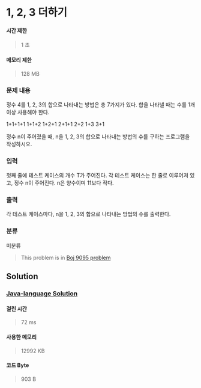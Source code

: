 # 1, 2, 3 더하기
#### 시간 제한
> 1 초
#### 메모리 제한
> 128 MB
### 문제 내용

정수 4를 1, 2, 3의 합으로 나타내는 방법은 총 7가지가 있다. 합을 나타낼 때는 수를 1개 이상 사용해야 한다.

1+1+1+1
1+1+2
1+2+1
2+1+1
2+2
1+3
3+1

정수 n이 주어졌을 때, n을 1, 2, 3의 합으로 나타내는 방법의 수를 구하는 프로그램을 작성하시오.

### 입력

첫째 줄에 테스트 케이스의 개수 T가 주어진다. 각 테스트 케이스는 한 줄로 이루어져 있고, 정수 n이 주어진다. n은 양수이며 11보다 작다.

### 출력

각 테스트 케이스마다, n을 1, 2, 3의 합으로 나타내는 방법의 수를 출력한다.

### 분류
미분류
> This problem is in [Boj 9095 problem](https://www.acmicpc.net/problem/9095)

## Solution
### [Java-language Solution](./main.java)
#### 걸린 시간
> 72 ms
#### 사용한 메모리
> 12992 KB
#### 코드 Byte
> 903 B
